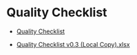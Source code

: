 # Quality Checklist

- [Quality Checklist](https://rockfin.sharepoint.com/:x:/r/sites/ClientTechnology-QAPOD/_layouts/15/Doc.aspx?sourcedoc=%7BCF816063-BD4B-43E7-BC6A-9A20847BC54E%7D&file=Quality%20Checklist%20v0.3.xlsx&action=default&mobileredirect=true&DefaultItemOpen=1&cid=51d95cdd-2934-4fa3-9373-d9b63c00b508)

- [Quality Checklist v0.3 (Local Copy).xlsx](https://git.rockfin.com/pvarga/PersonalDocs/files/1041/Quality.Checklist.v0.3.1.xlsx)
